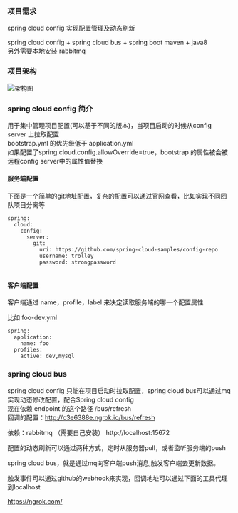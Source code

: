 ### 项目需求 
spring cloud config 实现配置管理及动态刷新

spring cloud config + spring cloud bus  + spring boot
maven + java8  
另外需要本地安装 rabbitmq

### 项目架构


![架构图](http://on-img.com/chart_image/5a2298a6e4b0f3a7986578a2.png "在这里输入图片标题")


### spring cloud config 简介

用于集中管理项目配置(可以基于不同的版本)，当项目启动的时候从config server 上拉取配置  
bootstrap.yml 的优先级低于 application.yml  
如果配置了spring.cloud.config.allowOverride=true，bootstrap 的属性被会被远程config server中的属性值替换  

#### 服务端配置

下面是一个简单的git地址配置，复杂的配置可以通过官网查看，比如实现不同团队项目分离等

```
spring:
  cloud:
    config:
      server:
        git:
          uri: https://github.com/spring-cloud-samples/config-repo
          username: trolley
          password: strongpassword


```

#### 客户端配置
客户端通过 name，profile，label 来决定读取服务端的哪一个配置属性

比如 foo-dev.yml

```
spring:
  application:
    name: foo
  profiles:
    active: dev,mysql

```

### spring cloud bus

spring cloud config 只能在项目启动时拉取配置，spring cloud bus可以通过mq实现动态修改配置，配合Spring cloud config  
现在依赖 endpoint 的这个路径 /bus/refresh  
回调的配置：http://c3e6388e.ngrok.io/bus/refresh  

依赖：rabbitmq   （需要自己安装）
http://localhost:15672

配置的动态刷新可以通过两种方式，定时从服务器pull，或者监听服务端的push

spring cloud bus，就是通过mq向客户端push消息,触发客户端去更新数据。

触发事件可以通过github的webhook来实现，回调地址可以通过下面的工具代理到localhost

https://ngrok.com/ 

